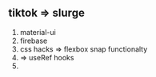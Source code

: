 ## tiktok => slurge
1. material-ui
2. firebase 
3. css hacks => flexbox snap functionalty
4. => useRef hooks
5. 